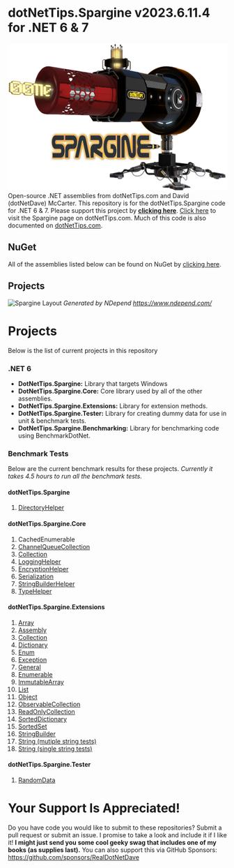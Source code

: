 # dotNetTips.Spargine v2023.6.11.4 for .NET 6 & 7
![](docs/graphics/dotNetTips-Spargine-Logo.jpg)
Open-source .NET assemblies from dotNetTips.com and David (dotNetDave) McCarter. 
This repository is for the dotNetTips.Spargine code for .NET 6 & 7. Please support this project by <a href="https://github.com/sponsors/RealDotNetDave" target="_blank">**clicking here**</a>. 
<a href="https://dotnettips.wordpress.com/spargine/" target="_blank">Click here</a> to visit the Spargine page on dotNetTips.com. Much of this code is also documented on <a href="https://dotnettips.wordpress.com/category/open-source/spargine/" target="_blank">dotNetTips.com</a>.

## NuGet
All of the assemblies listed below can be found on NuGet by <a href="https://www.nuget.org/profiles/davidmccarter" target="_blank">clicking here</a>.

## Projects
![Spargine Layout](docs/graphics/Spargine.6.svg)
*Generated by NDepend <a href="https://www.ndepend.com/" target="_blank">https://www.ndepend.com/</a>*
# Projects
Below is the list of current projects in this repository
### .NET 6
*  	**DotNetTips.Spargine:** Library that targets Windows
*   **DotNetTips.Spargine.Core:** Core library used by all of the other assemblies.
*   **DotNetTips.Spargine.Extensions:** Library for extension methods.
*   **DotNetTips.Spargine.Tester:** Library for creating dummy data for use in unit & benchmark tests.
*   **DotNetTips.Spargine.Benchmarking:** Library for benchmarking code using BenchmarkDotNet.
### Benchmark Tests
Below are the current benchmark results for these projects. *Currently it takes 4.5 hours to run all the benchmark tests.*
#### dotNetTips.Spargine
1. <a href="https://github.com/RealDotNetDave/dotNetTips.Spargine/blob/main/docs/Benchmark%20Results/6/DotNetTips.Spargine.BenchmarkTests.IO.DirectoryHelperBenchmark-report-stackoverflow.md" target="_blank">DirectoryHelper</a>
#### dotNetTips.Spargine.Core
1. CachedEnumerable 
2. <a href="https://github.com/RealDotNetDave/dotNetTips.Spargine/blob/main/docs/Benchmark%20Results/6/DotNetTips.Spargine.Core.BenchmarkTests.Collections.Threading.ChannelQueueCollectionBenchmark-report-stackoverflow.md" target="_blank">ChannelQueueCollection</a>
2. <a href="https://github.com/RealDotNetDave/dotNetTips.Spargine/blob/main/docs/Benchmark%20Results/6/DotNetTips.Spargine.Core.BenchmarkTests.Collections.CollectionCollectionBenchmark-report-stackoverflow.md" target="_blank">Collection</a>
2. <a href="https://github.com/RealDotNetDave/dotNetTips.Spargine/blob/main/docs/Benchmark%20Results/6/DotNetTips.Spargine.Core.BenchmarkTests.Logging.LoggingBenchmark-report-stackoverflow.md" target="_blank">LoggingHelper</a>
3. <a href="https://github.com/RealDotNetDave/dotNetTips.Spargine/blob/main/docs/Benchmark%20Results/6/DotNetTips.Spargine.Core.BenchmarkTests.Security.EncryptionHelperBenchmark-report-stackoverflow.md" target="_blank">EncryptionHelper</a>
3. <a href="https://github.com/RealDotNetDave/dotNetTips.Spargine/blob/main/docs/Benchmark%20Results/6/DotNetTips.Spargine.Core.BenchmarkTests.Serialization.SerializationBenchmark-report-stackoverflow.md" target="_blank">Serialization</a>
3. <a href="https://github.com/RealDotNetDave/dotNetTips.Spargine/blob/main/docs/Benchmark%20Results/6/DotNetTips.Spargine.Core.BenchmarkTests.StringBuilderHelperCounterBenchmark-report-stackoverflow.md" target="_blank">StringBuilderHelper</a>
4. <a href="https://github.com/RealDotNetDave/dotNetTips.Spargine/blob/main/docs/Benchmark%20Results/6/DotNetTips.Spargine.Core.BenchmarkTests.TypeHelperBenchmark-report-stackoverflow.md" target="_blank">TypeHelper</a>

#### dotNetTips.Spargine.Extensions
1. <a href="https://github.com/RealDotNetDave/dotNetTips.Spargine/blob/main/docs/Benchmark%20Results/6/DotNetTips.Spargine.Extensions.BenchmarkTests.ArrayExtensionsCollectionBenchmark-report-stackoverflow.md" target="_blank">Array</a>
1. <a href="https://github.com/RealDotNetDave/dotNetTips.Spargine/blob/main/docs/Benchmark%20Results/6/DotNetTips.Spargine.Extensions.BenchmarkTests.Extensions.AssemblyExtensionsBenchmark-report-stackoverflow.md" target="_blank">Assembly</a>
3. <a href="https://github.com/RealDotNetDave/dotNetTips.Spargine/blob/main/docs/Benchmark%20Results/6/DotNetTips.Spargine.Extensions.BenchmarkTests.CollectionExtensionsCollectionBenchmark-report-stackoverflow.md" target="_blank">Collection</a>
4. <a href="https://github.com/RealDotNetDave/dotNetTips.Spargine/blob/main/docs/Benchmark%20Results/6/DotNetTips.Spargine.Extensions.BenchmarkTests.DictionaryExtensionsCollectionBenchmark-report-stackoverflow.md" target="_blank">Dictionary</a>
5. <a href="https://github.com/RealDotNetDave/dotNetTips.Spargine/blob/main/docs/Benchmark%20Results/6/DotNetTips.Spargine.Extensions.BenchmarkTests.EnumExtensionsBenchmark-report-stackoverflow.md" target="_blank">Enum</a>
7. <a href="https://github.com/RealDotNetDave/dotNetTips.Spargine/blob/main/docs/Benchmark%20Results/6/DotNetTips.Spargine.Extensions.BenchmarkTests.ExceptionExtensionsBenchmark-report-stackoverflow.md" target="_blank">Exception</a>
7. <a href="https://github.com/RealDotNetDave/dotNetTips.Spargine/blob/main/docs/Benchmark%20Results/6/DotNetTips.Spargine.Extensions.BenchmarkTests.GeneralBenchmark-report-stackoverflow.md" target="_blank">General</a>
6. <a href="https://github.com/RealDotNetDave/dotNetTips.Spargine/blob/main/docs/Benchmark%20Results/6/DotNetTips.Spargine.Extensions.BenchmarkTests.EnumerableExtensionsCollectionBenchmark-report-stackoverflow.md" target="_blank">Enumerable</a>
6. <a href="https://github.com/RealDotNetDave/dotNetTips.Spargine/blob/main/docs/Benchmark%20Results/6/DotNetTips.Spargine.Extensions.BenchmarkTests.ImmutableArrayExtensionsBenchmark-report-stackoverflow.md" target="_blank">ImmutableArray</a>
8. <a href="https://github.com/RealDotNetDave/dotNetTips.Spargine/blob/main/docs/Benchmark%20Results/6/DotNetTips.Spargine.Extensions.BenchmarkTests.ListExtensionsCollectionBenchmark-report-stackoverflow.md" target="_blank">List</a>
9. <a href="https://github.com/RealDotNetDave/dotNetTips.Spargine/blob/main/docs/Benchmark%20Results/6/DotNetTips.Spargine.Extensions.BenchmarkTests.ObjectExtensionsBenchmark-report-stackoverflow.md" target="_blank">Object</a>
9. <a href="https://github.com/RealDotNetDave/dotNetTips.Spargine/blob/main/docs/Benchmark%20Results/6/DotNetTips.Spargine.Extensions.BenchmarkTests.ObservableCollectionExtensionsCollectionBenchmark-report-stackoverflow.md" target="_blank">ObservableCollection</a>
9. <a href="https://github.com/RealDotNetDave/dotNetTips.Spargine/blob/main/docs/Benchmark%20Results/6/DotNetTips.Spargine.Extensions.BenchmarkTests.ReadOnlyCollectionBenchmark-report-stackoverflow.md" target="_blank">ReadOnlyCollection</a>
9. <a href="https://github.com/RealDotNetDave/dotNetTips.Spargine/blob/main/docs/Benchmark%20Results/6/DotNetTips.Spargine.Extensions.BenchmarkTests.SortedDictionaryExtensionsBenchmark-report-stackoverflow.md" target="_blank">SortedDictionary</a>
9. <a href="https://github.com/RealDotNetDave/dotNetTips.Spargine/blob/main/docs/Benchmark%20Results/6/DotNetTips.Spargine.Extensions.BenchmarkTests.SortedSetCollectionBenchmark-report-stackoverflow.md" target="_blank">SortedSet</a>
10. <a href="https://github.com/RealDotNetDave/dotNetTips.Spargine/blob/main/docs/Benchmark%20Results/6/DotNetTips.Spargine.Extensions.BenchmarkTests.StringBuilderExtensionsCounterBenchmark-report-stackoverflow.md" target="_blank">StringBuilder</a>
11. <a href="https://github.com/RealDotNetDave/dotNetTips.Spargine/blob/main/docs/Benchmark%20Results/6/DotNetTips.Spargine.Extensions.BenchmarkTests.StringExtensionsCounterBenchmark-report-stackoverflow.md" target="_blank">String (mutiple string tests)</a>
12. <a href="https://github.com/RealDotNetDave/dotNetTips.Spargine/blob/main/docs/Benchmark%20Results/6/DotNetTips.Spargine.Extensions.BenchmarkTests.StringExtensionsBenchmark-report-stackoverflow.md" target="_blank">String (single string tests)</a>
#### dotNetTips.Spargine.Tester
1. <a href="https://github.com/RealDotNetDave/dotNetTips.Spargine/blob/main/docs/Benchmark%20Results/6/DotNetTips.Spargine.Extensions.BenchmarkTests.Tester.RandomDataBenchmark-report-stackoverflow.md" target="_blank">RandomData</a>
# Your Support Is Appreciated!
Do you have code you would like to submit to these repositories? Submit a pull request or submit an issue. I promise to take a look and include it if I like it! **I might just send you some cool geeky swag that includes one of my books (as supplies last).** You can also support this via GitHub Sponsors: <a href="https://github.com/sponsors/RealDotNetDave" target="_blank">https://github.com/sponsors/RealDotNetDave</a>
